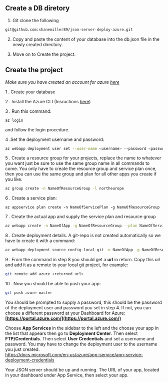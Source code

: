 ## Create a DB diretory

1. Git clone the following

```bash
git@github.com:shanemiller89/json-server-deploy-azure.git
```

2. Copy and paste the content of your database into the db.json file in the newly created directory.

3. Move on to Create the project.

## Create the project

*Make sure you have created an account for azure [here](https://azure.microsoft.com/en-us/free/)*

1 . Create your database

2 . Install the Azure CLI (Insructions [here](https://docs.microsoft.com/en-us/cli/azure/install-azure-cli?view=azure-cli-latest))

3 . Run this command:

```
az login
```

and follow the login procedure.

4 .Set the deployment username and password:

```bash
az webapp deployment user set --user-name <username> --password <password>
```

5 . Create a resource group for your projects, replace the name to whatever you want just be sure to use the same group name in all commands to come. You only have to create the resource group and service plan once, then you can use the same group and plan for all other apps you create if you like.

```bash
az group create -n NameOfResourceGroup -l northeurope
```

6 . Create a service plan:

```
az appservice plan create -n NameOfServicePlan -g NameOfResourceGroup
```

7 . Create the actual app and supply the service plan and resource group
```bash
az webapp create -n NameOfApp -g NameOfResourceGroup --plan NameOfServicePlan
```

8 . Create deployment details. A git-repo is not created automatically so we have to create it with a command:

```bash
az webapp deployment source config-local-git -n NameOfApp -g NameOfResourceGroup
```

9 . From the command in step 8 you should get a **url** in return. Copy this url and add it as a remote to your local git project, for example:

```bash
git remote add azure <returned url>
```

10 . Now you should be able to push your app:
```bash
git push azure master
```

You should be prompted to supply a password, this should be the password of the deployment user and password you set in step 4. If not, you can choose a different password at your Dashboard for Azure: **[https://portal.azure.com/](https://portal.azure.com/)**

Choose **App Services** in the sidebar to the left and the choose your app in the list that appears then go to **Deployment Center**. Then select **FTP/Credentials**. Then select **User Credentials** and set a username and password. You may have to change the deployment user to the username you just created.<br>
https://docs.microsoft.com/en-us/azure/app-service/app-service-deployment-credentials


Your JSON server should be up and running. The URL of your app, located in your dashboard under App Service, then select your app.


